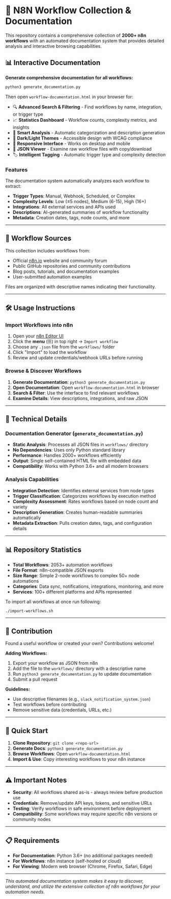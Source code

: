 # 🧠 N8N Workflow Collection & Documentation

This repository contains a comprehensive collection of **2000+ n8n workflows** with an automated documentation system that provides detailed analysis and interactive browsing capabilities.

## 📊 Interactive Documentation

**Generate comprehensive documentation for all workflows:**

```bash
python3 generate_documentation.py
```

Then open `workflow-documentation.html` in your browser for:

- 🔍 **Advanced Search & Filtering** - Find workflows by name, integration, or trigger type
- 📈 **Statistics Dashboard** - Workflow counts, complexity metrics, and insights  
- 🎯 **Smart Analysis** - Automatic categorization and description generation
- 🌙 **Dark/Light Themes** - Accessible design with WCAG compliance
- 📱 **Responsive Interface** - Works on desktop and mobile
- 📄 **JSON Viewer** - Examine raw workflow files with copy/download
- 🏷️ **Intelligent Tagging** - Automatic trigger type and complexity detection

### Features

The documentation system automatically analyzes each workflow to extract:
- **Trigger Types**: Manual, Webhook, Scheduled, or Complex
- **Complexity Levels**: Low (≤5 nodes), Medium (6-15), High (16+)
- **Integrations**: All external services and APIs used
- **Descriptions**: AI-generated summaries of workflow functionality
- **Metadata**: Creation dates, tags, node counts, and more

---

## 📂 Workflow Sources

This collection includes workflows from:

* Official [n8n.io](https://n8n.io) website and community forum
* Public GitHub repositories and community contributions
* Blog posts, tutorials, and documentation examples
* User-submitted automation examples

Files are organized with descriptive names indicating their functionality.

---

## 🛠 Usage Instructions

### Import Workflows into n8n

1. Open your [n8n Editor UI](https://docs.n8n.io/hosting/editor-ui/)
2. Click the **menu** (☰) in top right → `Import workflow`
3. Choose any `.json` file from the `workflows/` folder
4. Click "Import" to load the workflow
5. Review and update credentials/webhook URLs before running

### Browse & Discover Workflows

1. **Generate Documentation**: `python3 generate_documentation.py`
2. **Open Documentation**: Open `workflow-documentation.html` in browser
3. **Search & Filter**: Use the interface to find relevant workflows
4. **Examine Details**: View descriptions, integrations, and raw JSON

---

## 🔧 Technical Details

### Documentation Generator (`generate_documentation.py`)

- **Static Analysis**: Processes all JSON files in `workflows/` directory
- **No Dependencies**: Uses only Python standard library
- **Performance**: Handles 2000+ workflows efficiently  
- **Output**: Single self-contained HTML file with embedded data
- **Compatibility**: Works with Python 3.6+ and all modern browsers

### Analysis Capabilities

- **Integration Detection**: Identifies external services from node types
- **Trigger Classification**: Categorizes workflows by execution method
- **Complexity Assessment**: Rates workflows based on node count and variety
- **Description Generation**: Creates human-readable summaries automatically
- **Metadata Extraction**: Pulls creation dates, tags, and configuration details

---

## 📊 Repository Statistics

- **Total Workflows**: 2053+ automation workflows
- **File Format**: n8n-compatible JSON exports
- **Size Range**: Simple 2-node workflows to complex 50+ node automations
- **Categories**: Data sync, notifications, integrations, monitoring, and more
- **Services**: 100+ different platforms and APIs represented

To import all workflows at once run following:

`./import-workflows.sh`

---

## 🤝 Contribution

Found a useful workflow or created your own? Contributions welcome!

**Adding Workflows:**
1. Export your workflow as JSON from n8n
2. Add the file to the `workflows/` directory with a descriptive name
3. Run `python3 generate_documentation.py` to update documentation
4. Submit a pull request

**Guidelines:**
- Use descriptive filenames (e.g., `slack_notification_system.json`)
- Test workflows before contributing
- Remove sensitive data (credentials, URLs, etc.)

---

## 🚀 Quick Start

1. **Clone Repository**: `git clone <repo-url>`
2. **Generate Docs**: `python3 generate_documentation.py`  
3. **Browse Workflows**: Open `workflow-documentation.html`
4. **Import & Use**: Copy interesting workflows to your n8n instance

---

## ⚠️ Important Notes

- **Security**: All workflows shared as-is - always review before production use
- **Credentials**: Remove/update API keys, tokens, and sensitive URLs
- **Testing**: Verify workflows in safe environment before deployment
- **Compatibility**: Some workflows may require specific n8n versions or community nodes

---

## 📋 Requirements

- **For Documentation**: Python 3.6+ (no additional packages needed)
- **For Workflows**: n8n instance (self-hosted or cloud)
- **For Viewing**: Modern web browser (Chrome, Firefox, Safari, Edge)

---

*This automated documentation system makes it easy to discover, understand, and utilize the extensive collection of n8n workflows for your automation needs.*